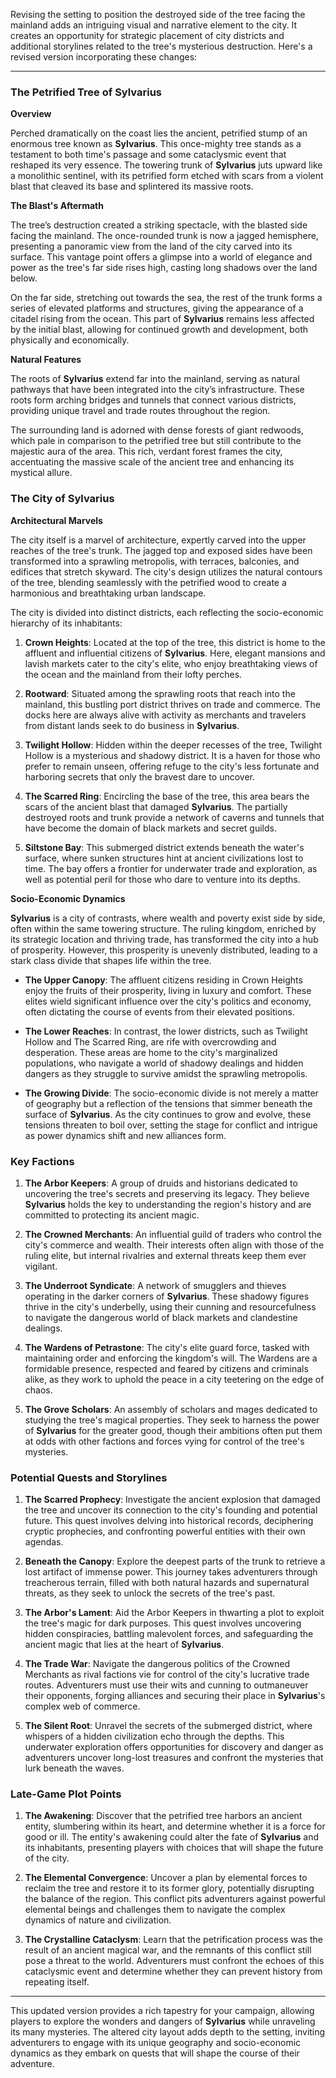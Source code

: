 Revising the setting to position the destroyed side of the tree facing the mainland adds an intriguing visual and narrative element to the city. It creates an opportunity for strategic placement of city districts and additional storylines related to the tree's mysterious destruction. Here's a revised version incorporating these changes:

---

### The Petrified Tree of **Sylvarius**

**Overview**

Perched dramatically on the coast lies the ancient, petrified stump of an enormous tree known as **Sylvarius**. This once-mighty tree stands as a testament to both time's passage and some cataclysmic event that reshaped its very essence. The towering trunk of **Sylvarius** juts upward like a monolithic sentinel, with its petrified form etched with scars from a violent blast that cleaved its base and splintered its massive roots. 

**The Blast's Aftermath**

The tree’s destruction created a striking spectacle, with the blasted side facing the mainland. The once-rounded trunk is now a jagged hemisphere, presenting a panoramic view from the land of the city carved into its surface. This vantage point offers a glimpse into a world of elegance and power as the tree's far side rises high, casting long shadows over the land below. 

On the far side, stretching out towards the sea, the rest of the trunk forms a series of elevated platforms and structures, giving the appearance of a citadel rising from the ocean. This part of **Sylvarius** remains less affected by the initial blast, allowing for continued growth and development, both physically and economically.

**Natural Features**

The roots of **Sylvarius** extend far into the mainland, serving as natural pathways that have been integrated into the city’s infrastructure. These roots form arching bridges and tunnels that connect various districts, providing unique travel and trade routes throughout the region. 

The surrounding land is adorned with dense forests of giant redwoods, which pale in comparison to the petrified tree but still contribute to the majestic aura of the area. This rich, verdant forest frames the city, accentuating the massive scale of the ancient tree and enhancing its mystical allure.

### The City of **Sylvarius**

**Architectural Marvels**

The city itself is a marvel of architecture, expertly carved into the upper reaches of the tree's trunk. The jagged top and exposed sides have been transformed into a sprawling metropolis, with terraces, balconies, and edifices that stretch skyward. The city's design utilizes the natural contours of the tree, blending seamlessly with the petrified wood to create a harmonious and breathtaking urban landscape.

The city is divided into distinct districts, each reflecting the socio-economic hierarchy of its inhabitants:

1. **Crown Heights**: Located at the top of the tree, this district is home to the affluent and influential citizens of **Sylvarius**. Here, elegant mansions and lavish markets cater to the city's elite, who enjoy breathtaking views of the ocean and the mainland from their lofty perches.

2. **Rootward**: Situated among the sprawling roots that reach into the mainland, this bustling port district thrives on trade and commerce. The docks here are always alive with activity as merchants and travelers from distant lands seek to do business in **Sylvarius**.

3. **Twilight Hollow**: Hidden within the deeper recesses of the tree, Twilight Hollow is a mysterious and shadowy district. It is a haven for those who prefer to remain unseen, offering refuge to the city's less fortunate and harboring secrets that only the bravest dare to uncover.

4. **The Scarred Ring**: Encircling the base of the tree, this area bears the scars of the ancient blast that damaged **Sylvarius**. The partially destroyed roots and trunk provide a network of caverns and tunnels that have become the domain of black markets and secret guilds.

5. **Siltstone Bay**: This submerged district extends beneath the water's surface, where sunken structures hint at ancient civilizations lost to time. The bay offers a frontier for underwater trade and exploration, as well as potential peril for those who dare to venture into its depths.

**Socio-Economic Dynamics**

**Sylvarius** is a city of contrasts, where wealth and poverty exist side by side, often within the same towering structure. The ruling kingdom, enriched by its strategic location and thriving trade, has transformed the city into a hub of prosperity. However, this prosperity is unevenly distributed, leading to a stark class divide that shapes life within the tree.

- **The Upper Canopy**: The affluent citizens residing in Crown Heights enjoy the fruits of their prosperity, living in luxury and comfort. These elites wield significant influence over the city's politics and economy, often dictating the course of events from their elevated positions.

- **The Lower Reaches**: In contrast, the lower districts, such as Twilight Hollow and The Scarred Ring, are rife with overcrowding and desperation. These areas are home to the city's marginalized populations, who navigate a world of shadowy dealings and hidden dangers as they struggle to survive amidst the sprawling metropolis.

- **The Growing Divide**: The socio-economic divide is not merely a matter of geography but a reflection of the tensions that simmer beneath the surface of **Sylvarius**. As the city continues to grow and evolve, these tensions threaten to boil over, setting the stage for conflict and intrigue as power dynamics shift and new alliances form.

### Key Factions

1. **The Arbor Keepers**: A group of druids and historians dedicated to uncovering the tree's secrets and preserving its legacy. They believe **Sylvarius** holds the key to understanding the region's history and are committed to protecting its ancient magic.

2. **The Crowned Merchants**: An influential guild of traders who control the city's commerce and wealth. Their interests often align with those of the ruling elite, but internal rivalries and external threats keep them ever vigilant.

3. **The Underroot Syndicate**: A network of smugglers and thieves operating in the darker corners of **Sylvarius**. These shadowy figures thrive in the city's underbelly, using their cunning and resourcefulness to navigate the dangerous world of black markets and clandestine dealings.

4. **The Wardens of Petrastone**: The city's elite guard force, tasked with maintaining order and enforcing the kingdom's will. The Wardens are a formidable presence, respected and feared by citizens and criminals alike, as they work to uphold the peace in a city teetering on the edge of chaos.

5. **The Grove Scholars**: An assembly of scholars and mages dedicated to studying the tree's magical properties. They seek to harness the power of **Sylvarius** for the greater good, though their ambitions often put them at odds with other factions and forces vying for control of the tree's mysteries.

### Potential Quests and Storylines

1. **The Scarred Prophecy**: Investigate the ancient explosion that damaged the tree and uncover its connection to the city's founding and potential future. This quest involves delving into historical records, deciphering cryptic prophecies, and confronting powerful entities with their own agendas.

2. **Beneath the Canopy**: Explore the deepest parts of the trunk to retrieve a lost artifact of immense power. This journey takes adventurers through treacherous terrain, filled with both natural hazards and supernatural threats, as they seek to unlock the secrets of the tree's past.

3. **The Arbor's Lament**: Aid the Arbor Keepers in thwarting a plot to exploit the tree's magic for dark purposes. This quest involves uncovering hidden conspiracies, battling malevolent forces, and safeguarding the ancient magic that lies at the heart of **Sylvarius**.

4. **The Trade War**: Navigate the dangerous politics of the Crowned Merchants as rival factions vie for control of the city's lucrative trade routes. Adventurers must use their wits and cunning to outmaneuver their opponents, forging alliances and securing their place in **Sylvarius**'s complex web of commerce.

5. **The Silent Root**: Unravel the secrets of the submerged district, where whispers of a hidden civilization echo through the depths. This underwater exploration offers opportunities for discovery and danger as adventurers uncover long-lost treasures and confront the mysteries that lurk beneath the waves.

### Late-Game Plot Points

1. **The Awakening**: Discover that the petrified tree harbors an ancient entity, slumbering within its heart, and determine whether it is a force for good or ill. The entity's awakening could alter the fate of **Sylvarius** and its inhabitants, presenting players with choices that will shape the future of the city.

2. **The Elemental Convergence**: Uncover a plan by elemental forces to reclaim the tree and restore it to its former glory, potentially disrupting the balance of the region. This conflict pits adventurers against powerful elemental beings and challenges them to navigate the complex dynamics of nature and civilization.

3. **The Crystalline Cataclysm**: Learn that the petrification process was the result of an ancient magical war, and the remnants of this conflict still pose a threat to the world. Adventurers must confront the echoes of this cataclysmic event and determine whether they can prevent history from repeating itself.

---

This updated version provides a rich tapestry for your campaign, allowing players to explore the wonders and dangers of **Sylvarius** while unraveling its many mysteries. The altered city layout adds depth to the setting, inviting adventurers to engage with its unique geography and socio-economic dynamics as they embark on quests that will shape the course of their adventure.